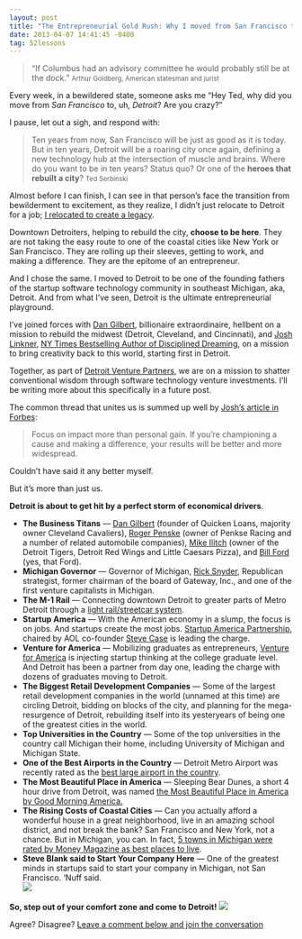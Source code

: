 ```yaml
--- 
layout: post
title: "The Entrepreneurial Gold Rush: Why I moved from San Francisco to Detroit"
date: 2013-04-07 14:41:45 -0400
tag: 52lessons
--- 
```


> &ldquo;If Columbus had an advisory committee he would probably still be at the dock.&rdquo;
> <small>Arthur Goldberg, American statesman and jurist</small>

Every week, in a bewildered state, someone asks me &ldquo;Hey Ted, why did you move from *San Francisco* to, uh, *Detroit*? Are you crazy?&rdquo;

I pause, let out a sigh, and respond with:

> Ten years from now, San Francisco will be just as good as it is today. But in ten years, Detroit will be a roaring city once again, defining a new technology hub at the intersection of muscle and brains. Where do you want to be in ten years? Status quo? Or one of the **heroes that rebuilt a city**?
> <small>Ted Serbinski</small>

Almost before I can finish, I can see in that person&rsquo;s face the transition from bewilderment to excitement, as they realize, I didn&rsquo;t just relocate to Detroit for a job; [I relocated to create a legacy][1].

Downtown Detroiters, helping to rebuild the city, **choose to be here**. They are not taking the easy route to one of the coastal cities like New York or San Francisco. They are rolling up their sleeves, getting to work, and making a difference. They are the epitome of an entrepreneur.

And I chose the same. I moved to Detroit to be one of the founding fathers of the startup software technology community in southeast Michigan, aka, Detroit. And from what I&rsquo;ve seen, Detroit is the ultimate entrepreneurial playground.

I&rsquo;ve joined forces with [Dan Gilbert][2], billionaire extraordinaire, hellbent on a mission to rebuild the midwest (Detroit, Cleveland, and Cincinnati), and [Josh Linkner][3], [NY Times Bestselling Author of Disciplined Dreaming][4], on a mission to bring creativity back to this world, starting first in Detroit.

Together, as part of [Detroit Venture Partners][5], we are on a mission to shatter conventional wisdom through software technology venture investments. I&rsquo;ll be writing more about this specifically in a future post.

The common thread that unites us is summed up well by [Josh&rsquo;s article in Forbes][6]: 

> Focus on impact more than personal gain. If you&rsquo;re championing a cause and making a difference, your results will be better and more widespread. 

Couldn&rsquo;t have said it any better myself.

But it&rsquo;s more than just us.

**Detroit is about to get hit by a perfect storm of economical drivers**. 

- **The Business Titans** &mdash; [Dan Gilbert][7] (founder of Quicken Loans, majority owner Cleveland Cavaliers), [Roger Penske][8] (owner of Penkse Racing and a number of related automobile companies), [Mike Ilitch][9] (owner of the Detroit Tigers, Detroit Red Wings and Little Caesars Pizza), and [Bill Ford][10] (yes, that Ford).
- **Michigan Governor** &mdash; Governor of Michigan, [Rick Snyder][11], Republican strategist, former chairman of the board of Gateway, Inc., and one of the first venture capitalists in Michigan.
- **The M-1 Rail** &mdash; Connecting downtown Detroit to greater parts of Metro Detroit through a [light rail/streetcar system][12].
- **Startup America** &mdash; With the American economy in a slump, the focus is on jobs. And startups create the most jobs. [Startup America Partnership][13], chaired by AOL co-founder [Steve Case][14] is leading the charge.
- **Venture for America** &mdash; Mobilizing graduates as entrepreneurs, [Venture for America][15] is injecting startup thinking at the college graduate level. And Detroit has been a partner from day one, leading the charge with dozens of graduates moving to Detroit.
- **The Biggest Retail Development Companies** &mdash; Some of the largest retail development companies in the world (unnamed at this time) are circling Detroit, bidding on blocks of the city, and planning for the mega-resurgence of Detroit, rebuilding itself into its yesteryears of being one of the greatest cities in the world.
- **Top Universities in the Country** &mdash; Some of the top universities in the country call Michigan their home, including University of Michigan and Michigan State.
- **One of the Best Airports in the Country** &mdash; Detroit Metro Airport was recently rated as the [best large airport in the country][16].
- **The Most Beautiful Place in America** &mdash; Sleeping Bear Dunes, a short 4 hour drive from Detroit, was named [the Most Beautiful Place in America by Good Morning America.][17]
- **The Rising Costs of Coastal Cities** &mdash; Can you actually afford a wonderful house in a great neighborhood, live in an amazing school district, and not break the bank? San Francisco and New York, not a chance. But in Michigan, you can. In fact, [5 towns in Michigan were rated by Money Magazine as best places to live][18].
- **Steve Blank said to Start Your Company Here** &mdash; One of the greatest minds in startups said to start your company in Michigan, not San Francisco. &lsquo;Nuff said.  
	![][image-1]

**So, step out of your comfort zone and come to Detroit!**
![][image-2]

Agree? Disagree? [Leave a comment below and join the conversation][19]



[1]:	http://ted.vc/12xXKjt
[2]:	http://en.wikipedia.org/wiki/Dan_Gilbert_(businessman)
[3]:	http://joshlinkner.com
[4]:	http://ted.vc/11QXDki
[5]:	http://detroitventurepartners.com/
[6]:	http://www.forbes.com/sites/joshlinkner/2013/01/28/6-lessons-from-americas-comeback-kid-detroit-mi/
[7]:	http://en.wikipedia.org/wiki/Dan_Gilbert_(businessman)
[8]:	http://en.wikipedia.org/wiki/Roger_Penske
[9]:	http://en.wikipedia.org/wiki/Mike_Ilitch
[10]:	http://en.wikipedia.org/wiki/William_Clay_Ford,_Jr.
[11]:	http://en.wikipedia.org/wiki/Rick_Snyder
[12]:	http://www.m-1rail.com/
[13]:	http://www.s.co/
[14]:	http://en.wikipedia.org/wiki/Steve_Case
[15]:	http://ventureforamerica.org/
[16]:	http://articles.latimes.com/2011/jul/02/local/la-me-best-airports-20110630
[17]:	http://abcnews.go.com/Travel/best_places_USA/sleeping-bear-dunes-michigan-voted-good-morning-americas/story?id=14319616
[18]:	http://blog.michiganadvantage.org/great-companies/five-michigan-towns-named-money-magazines-best-places-to-live/
[19]:	%23disqus_thread

[image-1]:	http://d3bzjcbbiattc5.cloudfront.net/img/posts/steve-blank-quote.png
[image-2]:	http://d3bzjcbbiattc5.cloudfront.net/img/posts/magic-happens-your-comfort-zone.jpg
